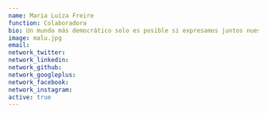 ```yaml
---
name: Maria Luiza Freire
function: Colaboradora
bio: Un mundo más democrático solo es posible si expresamos juntos nuestra voluntad colectiva de cambio social (y bien alto!).
image: malu.jpg
email:
network_twitter:
network_linkedin:
network_github:
network_googleplus:
network_facebook:
network_instagram:
active: true
---
```

